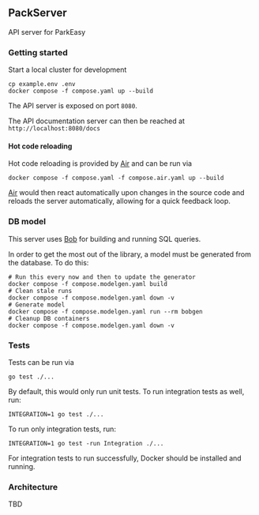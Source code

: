 ## PackServer

API server for ParkEasy

### Getting started

Start a local cluster for development

    cp example.env .env
    docker compose -f compose.yaml up --build

The API server is exposed on port `8080`.

The API documentation server can then be reached at `http://localhost:8080/docs`

#### Hot code reloading

Hot code reloading is provided by [Air] and can be run via

    docker compose -f compose.yaml -f compose.air.yaml up --build

[Air] would then react automatically upon changes in the source code and reloads the server automatically, allowing for a quick feedback loop.

[Air]: https://github.com/air-verse/air

### DB model

This server uses [Bob](https://bob.stephenafamo.com/) for building and running SQL queries.

In order to get the most out of the library, a model must be generated from the database. To do this:

    # Run this every now and then to update the generator
    docker compose -f compose.modelgen.yaml build
    # Clean stale runs
    docker compose -f compose.modelgen.yaml down -v
    # Generate model
    docker compose -f compose.modelgen.yaml run --rm bobgen
    # Cleanup DB containers
    docker compose -f compose.modelgen.yaml down -v

### Tests

Tests can be run via

    go test ./...

By default, this would only run unit tests. To run integration tests as well, run:

    INTEGRATION=1 go test ./...

To run only integration tests, run:

    INTEGRATION=1 go test -run Integration ./...

For integration tests to run successfully, Docker should be installed and running.

### Architecture

TBD
